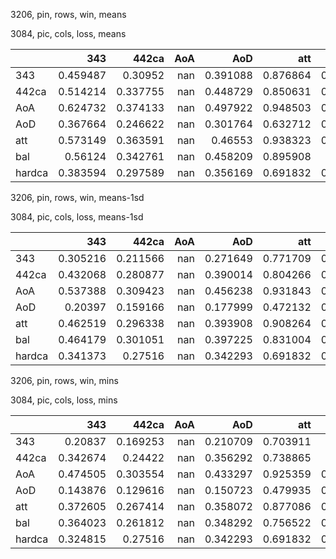 3206, pin, rows, win, means

3084, pic, cols, loss, means

|        |      343 |    442ca |   AoA |      AoD |      att |      bal |   hardca |
|:-------|---------:|---------:|------:|---------:|---------:|---------:|---------:|
| 343    | 0.459487 | 0.30952  |   nan | 0.391088 | 0.876864 | 0.406015 | 0.521458 |
| 442ca  | 0.514214 | 0.337755 |   nan | 0.448729 | 0.850631 | 0.531787 | 0.441922 |
| AoA    | 0.624732 | 0.374133 |   nan | 0.497922 | 0.948503 | 0.555064 | 0.580968 |
| AoD    | 0.367664 | 0.246622 |   nan | 0.301764 | 0.632712 | 0.358901 | 0.326673 |
| att    | 0.573149 | 0.363591 |   nan | 0.46553  | 0.938323 | 0.505439 | 0.587918 |
| bal    | 0.56124  | 0.342761 |   nan | 0.458209 | 0.895908 | 0.52211  | 0.500746 |
| hardca | 0.383594 | 0.297589 |   nan | 0.356169 | 0.691832 | 0.411957 | 0.357745 |

3206, pin, rows, win, means-1sd

3084, pic, cols, loss, means-1sd

|        |      343 |    442ca |   AoA |      AoD |      att |      bal |   hardca |
|:-------|---------:|---------:|------:|---------:|---------:|---------:|---------:|
| 343    | 0.305216 | 0.211566 |   nan | 0.271649 | 0.771709 | 0.236364 | 0.348824 |
| 442ca  | 0.432068 | 0.280877 |   nan | 0.390014 | 0.804266 | 0.433847 | 0.349769 |
| AoA    | 0.537388 | 0.309423 |   nan | 0.456238 | 0.931843 | 0.428036 | 0.496182 |
| AoD    | 0.20397  | 0.159166 |   nan | 0.177999 | 0.472132 | 0.195749 | 0.208026 |
| att    | 0.462519 | 0.296338 |   nan | 0.393908 | 0.908264 | 0.362342 | 0.490415 |
| bal    | 0.464179 | 0.301051 |   nan | 0.397225 | 0.831004 | 0.404767 | 0.393006 |
| hardca | 0.341373 | 0.27516  |   nan | 0.342293 | 0.691832 | 0.329766 | 0.289804 |

3206, pin, rows, win, mins

3084, pic, cols, loss, mins

|        |      343 |    442ca |   AoA |      AoD |      att |      bal |   hardca |
|:-------|---------:|---------:|------:|---------:|---------:|---------:|---------:|
| 343    | 0.20837  | 0.169253 |   nan | 0.210709 | 0.703911 | 0.17415  | 0.235115 |
| 442ca  | 0.342674 | 0.24422  |   nan | 0.356292 | 0.738865 | 0.35575  | 0.25941  |
| AoA    | 0.474505 | 0.303554 |   nan | 0.433297 | 0.925359 | 0.418921 | 0.441482 |
| AoD    | 0.143876 | 0.129616 |   nan | 0.150723 | 0.479935 | 0.138729 | 0.150557 |
| att    | 0.372605 | 0.267414 |   nan | 0.358072 | 0.877086 | 0.328875 | 0.398561 |
| bal    | 0.364023 | 0.261812 |   nan | 0.348292 | 0.756522 | 0.348359 | 0.292001 |
| hardca | 0.324815 | 0.27516  |   nan | 0.342293 | 0.691832 | 0.333373 | 0.271388 |

